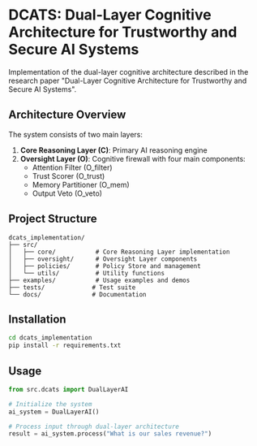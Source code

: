 # DCATS: Dual-Layer Cognitive Architecture for Trustworthy and Secure AI Systems

Implementation of the dual-layer cognitive architecture described in the research paper "Dual-Layer Cognitive Architecture for Trustworthy and Secure AI Systems".

## Architecture Overview

The system consists of two main layers:

1. **Core Reasoning Layer (C)**: Primary AI reasoning engine
2. **Oversight Layer (O)**: Cognitive firewall with four main components:
   - Attention Filter (O_filter)
   - Trust Scorer (O_trust) 
   - Memory Partitioner (O_mem)
   - Output Veto (O_veto)

## Project Structure

```
dcats_implementation/
├── src/
│   ├── core/           # Core Reasoning Layer implementation
│   ├── oversight/      # Oversight Layer components
│   ├── policies/       # Policy Store and management
│   └── utils/          # Utility functions
├── examples/           # Usage examples and demos
├── tests/             # Test suite
└── docs/              # Documentation
```

## Installation

```bash
cd dcats_implementation
pip install -r requirements.txt
```

## Usage

```python
from src.dcats import DualLayerAI

# Initialize the system
ai_system = DualLayerAI()

# Process input through dual-layer architecture
result = ai_system.process("What is our sales revenue?")
```
